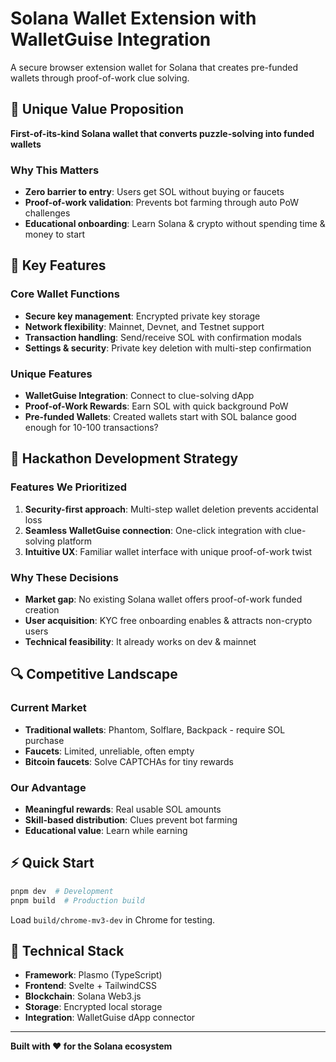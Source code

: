 # Solana Wallet Extension with WalletGuise Integration

A secure browser extension wallet for Solana that creates pre-funded wallets through proof-of-work clue solving.

## 🎯 Unique Value Proposition

**First-of-its-kind Solana wallet that converts puzzle-solving into funded wallets**

### Why This Matters
- **Zero barrier to entry**: Users get SOL without buying or faucets
- **Proof-of-work validation**: Prevents bot farming through auto PoW challenges
- **Educational onboarding**: Learn Solana & crypto without spending time & money to start

## 🚀 Key Features

### Core Wallet Functions
- **Secure key management**: Encrypted private key storage
- **Network flexibility**: Mainnet, Devnet, and Testnet support
- **Transaction handling**: Send/receive SOL with confirmation modals
- **Settings & security**: Private key deletion with multi-step confirmation

### Unique Features
- **WalletGuise Integration**: Connect to clue-solving dApp
- **Proof-of-Work Rewards**: Earn SOL with quick background PoW
- **Pre-funded Wallets**: Created wallets start with SOL balance good enough for 10-100 transactions?

## 🏁 Hackathon Development Strategy

### Features We Prioritized
1. **Security-first approach**: Multi-step wallet deletion prevents accidental loss
2. **Seamless WalletGuise connection**: One-click integration with clue-solving platform
3. **Intuitive UX**: Familiar wallet interface with unique proof-of-work twist

### Why These Decisions
- **Market gap**: No existing Solana wallet offers proof-of-work funded creation
- **User acquisition**: KYC free onboarding enables & attracts non-crypto users
- **Technical feasibility**: It already works on dev & mainnet

## 🔍 Competitive Landscape

### Current Market
- **Traditional wallets**: Phantom, Solflare, Backpack - require SOL purchase
- **Faucets**: Limited, unreliable, often empty
- **Bitcoin faucets**: Solve CAPTCHAs for tiny rewards

### Our Advantage
- **Meaningful rewards**: Real usable SOL amounts
- **Skill-based distribution**: Clues prevent bot farming
- **Educational value**: Learn while earning

## ⚡ Quick Start

```bash
pnpm dev  # Development
pnpm build  # Production build
```

Load `build/chrome-mv3-dev` in Chrome for testing.

## 🔧 Technical Stack

- **Framework**: Plasmo (TypeScript)
- **Frontend**: Svelte + TailwindCSS
- **Blockchain**: Solana Web3.js
- **Storage**: Encrypted local storage
- **Integration**: WalletGuise dApp connector

---

**Built with ❤️ for the Solana ecosystem**